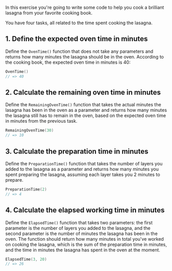In this exercise you're going to write some code to help you cook a brilliant lasagna from your favorite cooking book.

You have four tasks, all related to the time spent cooking the lasagna.

## 1. Define the expected oven time in minutes

Define the `OvenTime()` function that does not take any parameters and returns how many minutes the lasagna should be in the oven. According to the cooking book, the expected oven time in minutes is 40:

```go
OvenTime()
// => 40
```

## 2. Calculate the remaining oven time in minutes

Define the `RemainingOvenTime()` function that takes the actual minutes the lasagna has been in the oven as a parameter and returns how many minutes the lasagna still has to remain in the oven, based on the expected oven time in minutes from the previous task.

```go
RemainingOvenTime(30)
// => 10
```

## 3. Calculate the preparation time in minutes

Define the `PreparationTime()` function that takes the number of layers you added to the lasagna as a parameter and returns how many minutes you spent preparing the lasagna, assuming each layer takes you 2 minutes to prepare.

```go
PreparationTime(2)
// => 4
```

## 4. Calculate the elapsed working time in minutes

Define the `ElapsedTime()` function that takes two parameters: the first parameter is the number of layers you added to the lasagna, and the second parameter is the number of minutes the lasagna has been in the oven. The function should return how many minutes in total you've worked on cooking the lasagna, which is the sum of the preparation time in minutes, and the time in minutes the lasagna has spent in the oven at the moment.

```go
ElapsedTime(3, 20)
// => 26
```
